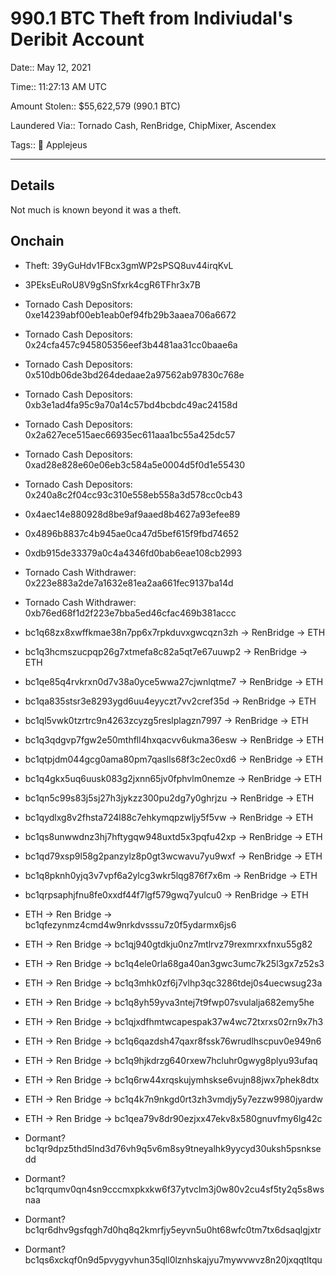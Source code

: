 # 990.1 BTC Theft from Indiviudal's Deribit Account

Date:: May 12, 2021

Time:: 11:27:13 AM UTC

Amount Stolen:: $55,622,579 (990.1 BTC)

Laundered Via:: Tornado Cash, RenBridge, ChipMixer, Ascendex

Tags:: 🍎 Applejeus

---

## Details

Not much is known beyond it was a theft.



## Onchain

- Theft: 39yGuHdv1FBcx3gmWP2sPSQ8uv44irqKvL

- 3PEksEuRoU8V9gSnSfxrk4cgR6TFhr3x7B

- Tornado Cash Depositors: 0xe14239abf00eb1eab0ef94fb29b3aaea706a6672

- Tornado Cash Depositors: 0x24cfa457c945805356eef3b4481aa31cc0baae6a

- Tornado Cash Depositors: 0x510db06de3bd264dedaae2a97562ab97830c768e

- Tornado Cash Depositors: 0xb3e1ad4fa95c9a70a14c57bd4bcbdc49ac24158d

- Tornado Cash Depositors: 0x2a627ece515aec66935ec611aaa1bc55a425dc57

- Tornado Cash Depositors: 0xad28e828e60e06eb3c584a5e0004d5f0d1e55430

- Tornado Cash Depositors: 0x240a8c2f04cc93c310e558eb558a3d578cc0cb43

- 0x4aec14e880928d8be9af9aaed8b4627a93efee89

- 0x4896b8837c4b945ae0ca47d5bef615f9fbd74652

- 0xdb915de33379a0c4a4346fd0bab6eae108cb2993

- Tornado Cash Withdrawer: 0x223e883a2de7a1632e81ea2aa661fec9137ba14d

- Tornado Cash Withdrawer: 0xb76ed68f1d2f223e7bba5ed46cfac469b381accc

- bc1q68zx8xwffkmae38n7pp6x7rpkduvxgwcqzn3zh -> RenBridge -> ETH

- bc1q3hcmszucpqp26g7xtmefa8c82a5qt7e67uuwp2 -> RenBridge -> ETH

- bc1qe85q4rvkrxn0d7v38a0yce5wwa27cjwnlqtme7 -> RenBridge -> ETH

- bc1qa835stsr3e8293ygd6uu4eyyczt7vv2cref35d -> RenBridge -> ETH

- bc1ql5vwk0tzrtrc9n4263zcyzg5reslplagzn7997 -> RenBridge -> ETH

- bc1q3qdgvp7fgw2e50mthfll4hxqacvv6ukma36esw -> RenBridge -> ETH

- bc1qtpjdm044gcg0ama80pm7qaslls68f3c2ec0xd6 -> RenBridge -> ETH

- bc1q4gkx5uq6uusk083g2jxnn65jv0fphvlm0nemze -> RenBridge -> ETH

- bc1qn5c99s83j5sj27h3jykzz300pu2dg7y0ghrjzu -> RenBridge -> ETH

- bc1qydlxg8v2fhsta724l88c7ehkymqpzwljy5f5vw -> RenBridge -> ETH

- bc1qs8unwwdnz3hj7hftygqw948uxtd5x3pqfu42xp -> RenBridge -> ETH

- bc1qd79xsp9l58g2panzylz8p0gt3wcwavu7yu9wxf -> RenBridge -> ETH

- bc1q8pknh0yjq3v7vpf6a2ylcg3wkr5lqg876f7x6m -> RenBridge -> ETH

- bc1qrpsaphjfnu8fe0xxdf44f7lgf579gwq7yulcu0 -> RenBridge -> ETH

- ETH -> Ren Bridge -> bc1qfezynmz4cmd4w9nrkdvsssu7z0f5ydarmx6js6

- ETH -> Ren Bridge -> bc1qj940gtdkju0nz7mtlrvz79rexmrxxfnxu55g82

- ETH -> Ren Bridge -> bc1q4ele0rla68ga40an3gwc3umc7k25l3gx7z52s3

- ETH -> Ren Bridge -> bc1q3mhk0zf6j7vlhp3qc3286tdej0s4uecwsug23a

- ETH -> Ren Bridge -> bc1q8yh59yva3ntej7t9fwp07svulalja682emy5he

- ETH -> Ren Bridge -> bc1qjxdfhmtwcapespak37w4wc72txrxs02rn9x7h3

- ETH -> Ren Bridge -> bc1q6qazdsh47qaxr8fssk76wrudlhscpuv0e949n6

- ETH -> Ren Bridge -> bc1q9hjkdrzg640rxew7hcluhr0gwyg8plyu93ufaq

- ETH -> Ren Bridge -> bc1q6rw44xrqskujymhskse6vujn88jwx7phek8dtx

- ETH -> Ren Bridge -> bc1q4k7n9nkgd0rt3zh3vmdjy5y7ezzw9980jyardw

- ETH -> Ren Bridge -> bc1qea79v8dr90ezjxx47ekv8x580gnuvfmy6lg42c

- Dormant? bc1qr9dpz5thd5lnd3d76vh9q5v6m8sy9tneyalhk9yycyd30uksh5psnksedd

- Dormant? bc1qrqumv0qn4sn9cccmxpkxkw6f37ytvclm3j0w80v2cu4sf5ty2q5s8wsnaa

- Dormant? bc1qr6dhv9gsfqgh7d0hq8q2kmrfjy5eyvn5u0ht68wfc0tm7tx6dsaqlgjxtr

- Dormant? bc1qs6xckqf0n9d5pvygyvhun35qll0lznhskajyu7mywvwvz8n20jxqqtltqu
